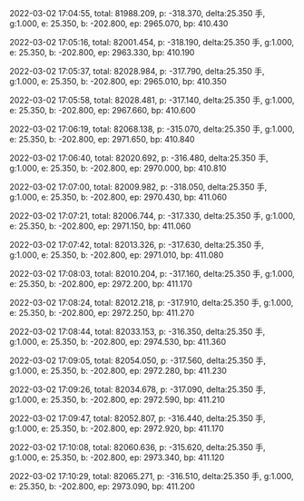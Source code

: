 2022-03-02 17:04:55, total: 81988.209, p: -318.370, delta:25.350 手, g:1.000, e: 25.350, b: -202.800, ep: 2965.070, bp: 410.430

2022-03-02 17:05:16, total: 82001.454, p: -318.190, delta:25.350 手, g:1.000, e: 25.350, b: -202.800, ep: 2963.330, bp: 410.190

2022-03-02 17:05:37, total: 82028.984, p: -317.790, delta:25.350 手, g:1.000, e: 25.350, b: -202.800, ep: 2965.010, bp: 410.350

2022-03-02 17:05:58, total: 82028.481, p: -317.140, delta:25.350 手, g:1.000, e: 25.350, b: -202.800, ep: 2967.660, bp: 410.600

2022-03-02 17:06:19, total: 82068.138, p: -315.070, delta:25.350 手, g:1.000, e: 25.350, b: -202.800, ep: 2971.650, bp: 410.840

2022-03-02 17:06:40, total: 82020.692, p: -316.480, delta:25.350 手, g:1.000, e: 25.350, b: -202.800, ep: 2970.000, bp: 410.810

2022-03-02 17:07:00, total: 82009.982, p: -318.050, delta:25.350 手, g:1.000, e: 25.350, b: -202.800, ep: 2970.430, bp: 411.060

2022-03-02 17:07:21, total: 82006.744, p: -317.330, delta:25.350 手, g:1.000, e: 25.350, b: -202.800, ep: 2971.150, bp: 411.060

2022-03-02 17:07:42, total: 82013.326, p: -317.630, delta:25.350 手, g:1.000, e: 25.350, b: -202.800, ep: 2971.010, bp: 411.080

2022-03-02 17:08:03, total: 82010.204, p: -317.160, delta:25.350 手, g:1.000, e: 25.350, b: -202.800, ep: 2972.200, bp: 411.170

2022-03-02 17:08:24, total: 82012.218, p: -317.910, delta:25.350 手, g:1.000, e: 25.350, b: -202.800, ep: 2972.250, bp: 411.270

2022-03-02 17:08:44, total: 82033.153, p: -316.350, delta:25.350 手, g:1.000, e: 25.350, b: -202.800, ep: 2974.530, bp: 411.360

2022-03-02 17:09:05, total: 82054.050, p: -317.560, delta:25.350 手, g:1.000, e: 25.350, b: -202.800, ep: 2972.280, bp: 411.230

2022-03-02 17:09:26, total: 82034.678, p: -317.090, delta:25.350 手, g:1.000, e: 25.350, b: -202.800, ep: 2972.590, bp: 411.210

2022-03-02 17:09:47, total: 82052.807, p: -316.440, delta:25.350 手, g:1.000, e: 25.350, b: -202.800, ep: 2972.920, bp: 411.170

2022-03-02 17:10:08, total: 82060.636, p: -315.620, delta:25.350 手, g:1.000, e: 25.350, b: -202.800, ep: 2973.340, bp: 411.120

2022-03-02 17:10:29, total: 82065.271, p: -316.510, delta:25.350 手, g:1.000, e: 25.350, b: -202.800, ep: 2973.090, bp: 411.200